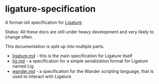 # ligature-specification

A formal-ish specification for [Ligature](https://ligature.dev).

Status: All these docs are still under heavy development and very likely to change often.

This documentation is split up into multiple parts.
 - [ligature.md](ligature.md) - this is the main specification for Ligature itself
 - [lig.md](lig.md) - a specification for a simple serialization format for Ligature named Lig
 - [wander.md](wander.md) - a specification for the Wander scripting language, that is used to interact with Ligature
